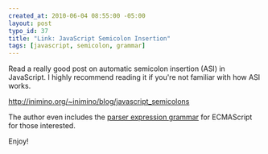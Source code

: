 ```yaml
--- 
created_at: 2010-06-04 08:55:00 -05:00
layout: post
typo_id: 37
title: "Link: JavaScript Semicolon Insertion"
tags: [javascript, semicolon, grammar]
---
```

<p>Read a really good post on automatic semicolon insertion (ASI) in JavaScript. I highly recommend reading it if you're not familiar with how ASI works.</p>
<p><a href="http://inimino.org/~inimino/blog/javascript_semicolons">http://inimino.org/~inimino/blog/javascript_semicolons</a></p>
<p>The author even includes the <a href="http://boshi.inimino.org/3box/PanPG/ECMAScript_unified.peg">parser expression grammar</a> for ECMAScript for those interested.</p>
<p>Enjoy!</p>
